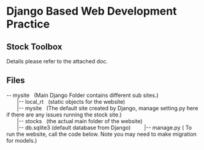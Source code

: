 #  Django Based Web Development Practice
## **Stock Toolbox**

Details please refer to the attached doc.

## Files
-- mysite   &nbsp; (Main Django Folder contains different sub sites.)  
&nbsp;&nbsp; &nbsp; &nbsp; |-- local_rt &nbsp; (static objects for the website)&nbsp;  
&nbsp; &nbsp; &nbsp; &nbsp;|-- mysite &nbsp; (The default site created by Django, manage setting.py here if there are any issues running the stock site.) &nbsp;  
&nbsp;&nbsp; &nbsp; &nbsp; |-- stocks &nbsp; (the actual main folder of the website)&nbsp;  
&nbsp;&nbsp; &nbsp; &nbsp; |-- db.sqlite3 (default database from Django)&nbsp; 
&nbsp;&nbsp; &nbsp; &nbsp; |-- manage.py ( To run the website, call the code below. Note you may need to make migration for models.)

